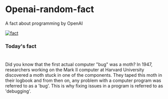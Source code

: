 
# Openai-random-fact
 A fact about programming by OpenAI

[![fact](https://github.com/MarioVidoni/openai-daily-fact/actions/workflows/main.yml/badge.svg)](https://github.com/MarioVidoni/openai-daily-fact/actions/workflows/main.yml)

### Today's fact
# 
Did you know that the first actual computer "bug" was a moth? In 1947, researchers working on the Mark II computer at Harvard University discovered a moth stuck in one of the components. They taped this moth in their logbook and from then on, any problem with a computer program was referred to as a 'bug'. This is why fixing issues in a program is referred to as 'debugging'.